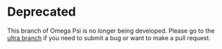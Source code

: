 # Deprecated

This branch of Omega Psi is no longer being developed.
Please go to the [ultra branch](https://github.com/FellowHashbrown/Omega-Psi/tree/ultra) if you need to submit a bug or want to make a pull request.

